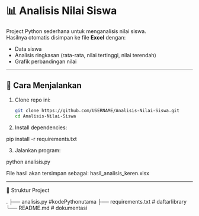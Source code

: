 # 📊 Analisis Nilai Siswa

Project Python sederhana untuk menganalisis nilai siswa.  
Hasilnya otomatis disimpan ke file **Excel** dengan:
- Data siswa
- Analisis ringkasan (rata-rata, nilai tertinggi, nilai terendah)
- Grafik perbandingan nilai

---

## 🚀 Cara Menjalankan
1. Clone repo ini:
   ```bash
   git clone https://github.com/USERNAME/Analisis-Nilai-Siswa.git
   cd Analisis-Nilai-Siswa

2. Install dependencies:

pip install -r requirements.txt


3. Jalankan program:

python analisis.py



File hasil akan tersimpan sebagai:
hasil_analisis_keren.xlsx


---

📂 Struktur Project

.
├── analisis.py          #kodePythonutama
├── requirements.txt     # daftarlibrary
└── README.md            # dokumentasi

